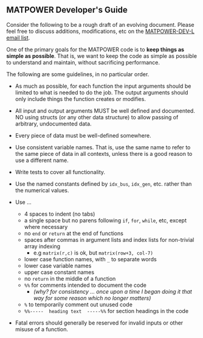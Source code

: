 MATPOWER Developer's Guide
--------------------------

Consider the following to be a rough draft of an evolving document.
Please feel free to discuss additions, modifications, etc on the
[MATPOWER-DEV-L email list][1].

One of the primary goals for the MATPOWER code is to **keep things as
simple as possible**. That is, we want to keep the code as simple as
possible to understand and maintain, without sacrificing performance.

The following are some guidelines, in no particular order.

- As much as possible, for each function the input arguments should be
  limited to what is needed to do the job. The output arguments should
  only include things the function creates or modifies.

- All input and output arguments MUST be well defined and documented.
  NO using structs (or any other data structure) to allow passing of
  arbitrary, undocumented data.

- Every piece of data must be well-defined somewhere.

- Use consistent variable names. That is, use the same name to refer to
  the same piece of data in all contexts, unless there is a good reason
  to use a different name.

- Write tests to cover all functionality.

- Use the named constants defined by `idx_bus`, `idx_gen`, etc. rather
  than the numerical values.

- Use ...
    - 4 spaces to indent (no tabs)
    - a single space but no parens following `if`, `for`, `while`, etc,
      except where necessary
    - no `end` or `return` at the end of functions
    - spaces after commas in argument lists and index lists for non-trivial
      array indexing
        - e.g `matrix(r,c)` is ok, but `matrix(row+3, col-7)`
    - lower case function names, with `_` to separate words
    - lower case variable names
    - upper case constant names
    - no `return` in the middle of a function
    - `%%` for comments intended to document the code
        - *(why? for consistency ... once upon a time I began doing it
           that way for some reason which no longer matters)*
    - `%` to temporarily comment out unused code
    - `%%-----  heading text  -----%%` for section headings in the code

- Fatal errors should generally be reserved for invalid inputs or other
  misuse of a function.


[1]: http://www.pserc.cornell.edu/matpower/mailinglists.html#devlist
